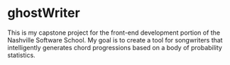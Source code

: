 ghostWriter
===========

This is my capstone project for the front-end development portion of the Nashville Software School.  My goal is to create a tool for songwriters that intelligently generates chord progressions based on a body of probability statistics.
